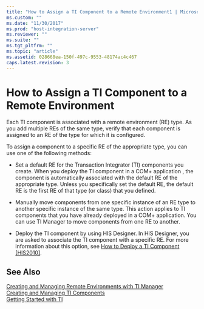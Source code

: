 ```yaml
---
title: "How to Assign a TI Component to a Remote Environment1 | Microsoft Docs"
ms.custom: ""
ms.date: "11/30/2017"
ms.prod: "host-integration-server"
ms.reviewer: ""
ms.suite: ""
ms.tgt_pltfrm: ""
ms.topic: "article"
ms.assetid: 028668ea-150f-497c-9553-48174ac4c467
caps.latest.revision: 3
---
```

# How to Assign a TI Component to a Remote Environment
Each TI component is associated with a remote environment (RE) type. As you add multiple REs of the same type, verify that each component is assigned to an RE of the type for which it is configured.  
  
 To assign a component to a specific RE of the appropriate type, you can use one of the following methods:  
  
-   Set a default RE for the Transaction Integrator (TI) components you create. When you deploy the TI component in a COM+ application , the component is automatically associated with the default RE of the appropriate type. Unless you specifically set the default RE, the default RE is the first RE of that type (or class) that you defined.  
  
-   Manually move components from one specific instance of an RE type to another specific instance of the same type. This action applies to TI components that you have already deployed in a COM+ application. You can use TI Manager to move components from one RE to another.  
  
-   Deploy the TI component by using HIS Designer. In HIS Designer, you are asked to associate the TI component with a specific RE. For more information about this option, see [How to Deploy a TI Component &#91;HIS2010&#93;](http://msdn.microsoft.com/en-us/76d17904-c65d-4427-94ad-7f57e9268cd6).  
  
## See Also  
 [Creating and Managing Remote Environments with TI Manager](../HIS2010/creating-and-managing-remote-environments-with-ti-manager2.md)   
 [Creating and Managing TI Components](../HIS2010/creating-and-managing-ti-components1.md)   
 [Getting Started with TI](../HIS2010/getting-started-with-ti2.md)